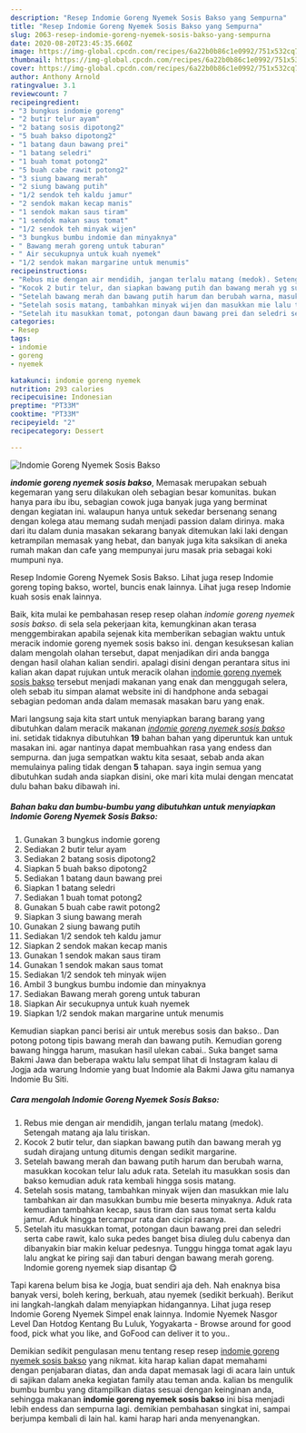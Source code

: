 ```yaml
---
description: "Resep Indomie Goreng Nyemek Sosis Bakso yang Sempurna"
title: "Resep Indomie Goreng Nyemek Sosis Bakso yang Sempurna"
slug: 2063-resep-indomie-goreng-nyemek-sosis-bakso-yang-sempurna
date: 2020-08-20T23:45:35.660Z
image: https://img-global.cpcdn.com/recipes/6a22b0b86c1e0992/751x532cq70/indomie-goreng-nyemek-sosis-bakso-foto-resep-utama.jpg
thumbnail: https://img-global.cpcdn.com/recipes/6a22b0b86c1e0992/751x532cq70/indomie-goreng-nyemek-sosis-bakso-foto-resep-utama.jpg
cover: https://img-global.cpcdn.com/recipes/6a22b0b86c1e0992/751x532cq70/indomie-goreng-nyemek-sosis-bakso-foto-resep-utama.jpg
author: Anthony Arnold
ratingvalue: 3.1
reviewcount: 7
recipeingredient:
- "3 bungkus indomie goreng"
- "2 butir telur ayam"
- "2 batang sosis dipotong2"
- "5 buah bakso dipotong2"
- "1 batang daun bawang prei"
- "1 batang seledri"
- "1 buah tomat potong2"
- "5 buah cabe rawit potong2"
- "3 siung bawang merah"
- "2 siung bawang putih"
- "1/2 sendok teh kaldu jamur"
- "2 sendok makan kecap manis"
- "1 sendok makan saus tiram"
- "1 sendok makan saus tomat"
- "1/2 sendok teh minyak wijen"
- "3 bungkus bumbu indomie dan minyaknya"
- " Bawang merah goreng untuk taburan"
- " Air secukupnya untuk kuah nyemek"
- "1/2 sendok makan margarine untuk menumis"
recipeinstructions:
- "Rebus mie dengan air mendidih, jangan terlalu matang (medok). Setengah matang aja lalu tiriskan."
- "Kocok 2 butir telur, dan siapkan bawang putih dan bawang merah yg sudah dirajang untung ditumis dengan sedikit margarine."
- "Setelah bawang merah dan bawang putih harum dan berubah warna, masukkan kocokan telur lalu aduk rata. Setelah itu masukkan sosis dan bakso kemudian aduk rata kembali hingga sosis matang."
- "Setelah sosis matang, tambahkan minyak wijen dan masukkan mie lalu tambahkan air dan masukkan bumbu mie beserta minyaknya. Aduk rata kemudian tambahkan kecap, saus tiram dan saus tomat serta kaldu jamur. Aduk hingga tercampur rata dan cicipi rasanya."
- "Setelah itu masukkan tomat, potongan daun bawang prei dan seledri serta cabe rawit, kalo suka pedes banget bisa diuleg dulu cabenya dan dibanyakin biar makin keluar pedesnya. Tunggu hingga tomat agak layu lalu angkat ke piring saji dan taburi dengan bawang merah goreng. Indomie goreng nyemek siap disantap 😋"
categories:
- Resep
tags:
- indomie
- goreng
- nyemek

katakunci: indomie goreng nyemek 
nutrition: 293 calories
recipecuisine: Indonesian
preptime: "PT33M"
cooktime: "PT33M"
recipeyield: "2"
recipecategory: Dessert

---
```



![Indomie Goreng Nyemek Sosis Bakso](https://img-global.cpcdn.com/recipes/6a22b0b86c1e0992/751x532cq70/indomie-goreng-nyemek-sosis-bakso-foto-resep-utama.jpg)

<b><i>indomie goreng nyemek sosis bakso</i></b>, Memasak merupakan sebuah kegemaran yang seru dilakukan oleh sebagian besar komunitas. bukan hanya para ibu ibu, sebagian cowok juga banyak juga yang berminat dengan kegiatan ini. walaupun hanya untuk sekedar bersenang senang dengan kolega atau memang sudah menjadi passion dalam dirinya. maka dari itu dalam dunia masakan sekarang banyak ditemukan laki laki dengan ketrampilan memasak yang hebat, dan banyak juga kita saksikan di aneka rumah makan dan cafe yang mempunyai juru masak pria sebagai koki mumpuni nya.

Resep Indomie Goreng Nyemek Sosis Bakso. Lihat juga resep Indomie goreng toping bakso, wortel, buncis enak lainnya. Lihat juga resep Indomie kuah sosis enak lainnya.

Baik, kita mulai ke pembahasan resep resep olahan <i>indomie goreng nyemek sosis bakso</i>. di sela sela pekerjaan kita, kemungkinan akan terasa menggembirakan apabila sejenak kita memberikan sebagian waktu untuk meracik indomie goreng nyemek sosis bakso ini. dengan kesuksesan kalian dalam mengolah olahan tersebut, dapat menjadikan diri anda bangga dengan hasil olahan kalian sendiri. apalagi disini dengan perantara situs ini kalian akan dapat rujukan untuk meracik olahan <u>indomie goreng nyemek sosis bakso</u> tersebut menjadi makanan yang enak dan menggugah selera, oleh sebab itu simpan alamat website ini di handphone anda sebagai sebagian pedoman anda dalam memasak masakan baru yang enak.


Mari langsung saja kita start untuk menyiapkan barang barang yang dibutuhkan dalam meracik makanan <u><i>indomie goreng nyemek sosis bakso</i></u> ini. setidak tidaknya dibutuhkan <b>19</b> bahan bahan yang diperuntuk kan untuk masakan ini. agar nantinya dapat membuahkan rasa yang endess dan sempurna. dan juga sempatkan waktu kita sesaat, sebab anda akan memulainya paling tidak dengan <b>5</b> tahapan. saya ingin semua yang dibutuhkan sudah anda siapkan disini, oke mari kita mulai dengan mencatat dulu bahan baku dibawah ini.

<!--inarticleads1-->

##### Bahan baku dan bumbu-bumbu yang dibutuhkan untuk menyiapkan Indomie Goreng Nyemek Sosis Bakso:

1. Gunakan 3 bungkus indomie goreng
1. Sediakan 2 butir telur ayam
1. Sediakan 2 batang sosis dipotong2
1. Siapkan 5 buah bakso dipotong2
1. Sediakan 1 batang daun bawang prei
1. Siapkan 1 batang seledri
1. Sediakan 1 buah tomat potong2
1. Gunakan 5 buah cabe rawit potong2
1. Siapkan 3 siung bawang merah
1. Gunakan 2 siung bawang putih
1. Sediakan 1/2 sendok teh kaldu jamur
1. Siapkan 2 sendok makan kecap manis
1. Gunakan 1 sendok makan saus tiram
1. Gunakan 1 sendok makan saus tomat
1. Sediakan 1/2 sendok teh minyak wijen
1. Ambil 3 bungkus bumbu indomie dan minyaknya
1. Sediakan  Bawang merah goreng untuk taburan
1. Siapkan  Air secukupnya untuk kuah nyemek
1. Siapkan 1/2 sendok makan margarine untuk menumis


Kemudian siapkan panci berisi air untuk merebus sosis dan bakso.. Dan potong potong tipis bawang merah dan bawang putih. Kemudian goreng bawang hingga harum, masukan hasil ulekan cabai.. Suka banget sama Bakmi Jawa dan beberapa waktu lalu sempat lihat di Instagram kalau di Jogja ada warung Indomie yang buat Indomie ala Bakmi Jawa gitu namanya Indomie Bu Siti. 

<!--inarticleads2-->

##### Cara mengolah Indomie Goreng Nyemek Sosis Bakso:

1. Rebus mie dengan air mendidih, jangan terlalu matang (medok). Setengah matang aja lalu tiriskan.
1. Kocok 2 butir telur, dan siapkan bawang putih dan bawang merah yg sudah dirajang untung ditumis dengan sedikit margarine.
1. Setelah bawang merah dan bawang putih harum dan berubah warna, masukkan kocokan telur lalu aduk rata. Setelah itu masukkan sosis dan bakso kemudian aduk rata kembali hingga sosis matang.
1. Setelah sosis matang, tambahkan minyak wijen dan masukkan mie lalu tambahkan air dan masukkan bumbu mie beserta minyaknya. Aduk rata kemudian tambahkan kecap, saus tiram dan saus tomat serta kaldu jamur. Aduk hingga tercampur rata dan cicipi rasanya.
1. Setelah itu masukkan tomat, potongan daun bawang prei dan seledri serta cabe rawit, kalo suka pedes banget bisa diuleg dulu cabenya dan dibanyakin biar makin keluar pedesnya. Tunggu hingga tomat agak layu lalu angkat ke piring saji dan taburi dengan bawang merah goreng. Indomie goreng nyemek siap disantap 😋


Tapi karena belum bisa ke Jogja, buat sendiri aja deh. Nah enaknya bisa banyak versi, boleh kering, berkuah, atau nyemek (sedikit berkuah). Berikut ini langkah-langkah dalam menyiapkan hidangannya. Lihat juga resep Indomie Goreng Nyemek Simpel enak lainnya. Indomie Nyemek Nasgor Level Dan Hotdog Kentang Bu Luluk, Yogyakarta - Browse around for good food, pick what you like, and GoFood can deliver it to you.. 

Demikian sedikit pengulasan menu tentang resep resep <u>indomie goreng nyemek sosis bakso</u> yang nikmat. kita harap kalian dapat memahami dengan penjabaran diatas, dan anda dapat memasak lagi di acara lain untuk di sajikan dalam aneka kegiatan family atau teman anda. kalian bs mengulik bumbu bumbu yang ditampilkan diatas sesuai dengan keinginan anda, sehingga makanan <b>indomie goreng nyemek sosis bakso</b> ini bisa menjadi lebih endess dan sempurna lagi. demikian pembahasan singkat ini, sampai berjumpa kembali di lain hal. kami harap hari anda menyenangkan.
